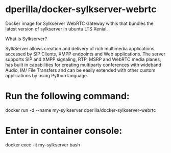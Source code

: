 # dperilla/docker-sylkserver-webrtc
Docker image for Sylkserver WebRTC Gateway withis that bundles the latest version of sylkserver in ubuntu LTS Xenial.

What is Sylkserver?

SylkServer allows creation and delivery of rich multimedia applications accessed by SIP Clients, XMPP endpoints and Web applications. The server supports SIP and XMPP signaling, RTP, MSRP and WebRTC media planes, has built in capabilities for creating multiparty conferences with wideband Audio, IM/ File Transfers and can be easily extended with other custom applications by using Python language.

# Run the following command:

docker run -d --name my-sylkserver dperilla/docker-sylkserver-webrtc

# Enter in container console:

docker exec -it my-sylkserver bash
